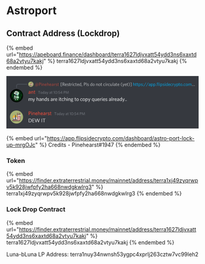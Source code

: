 # Astroport

## Contract Address (Lockdrop)

{% embed url="https://apeboard.finance/dashboard/terra1627ldjvxatt54ydd3ns6xaxtd68a2vtyu7kakj" %}
terra1627ldjvxatt54ydd3ns6xaxtd68a2vtyu7kakj
{% endembed %}

![VVVVV](../.gitbook/assets/itwasntme.png)

{% embed url="https://app.flipsidecrypto.com/dashboard/astro-port-lock-up-mrgOJc" %}
Credits - Pinehearst#1947
{% endembed %}

### Token

{% embed url="https://finder.extraterrestrial.money/mainnet/address/terra1xj49zyqrwpv5k928jwfpfy2ha668nwdgkwlrg3" %}
terra1xj49zyqrwpv5k928jwfpfy2ha668nwdgkwlrg3
{% endembed %}

### Lock Drop Contract

{% embed url="https://finder.extraterrestrial.money/mainnet/address/terra1627ldjvxatt54ydd3ns6xaxtd68a2vtyu7kakj" %}
terra1627ldjvxatt54ydd3ns6xaxtd68a2vtyu7kakj
{% endembed %}

Luna-bLuna LP Address: terra1nuy34nwnsh53ygpc4xprlj263cztw7vc99leh2
